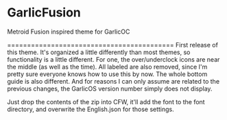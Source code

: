 # GarlicFusion
Metroid Fusion inspired theme for GarlicOC

==========================================
First release of this theme. It's organized a little differently than most themes, so functionality is a little different. For one, the over/underclock icons are near the middle (as well as the time). All labeled are also removed, since I'm pretty sure everyone knows how to use this by now. The whole bottom guide is also different. And for reasons I can only assume are related to the previous changes, the GarlicOS version number simply does not display.

Just drop the contents of the zip into CFW, it'll add the font to the font directory, and overwrite the English.json for those settings.
